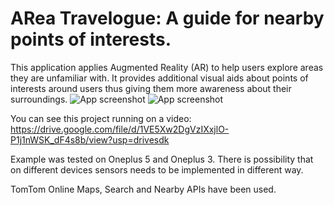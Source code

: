 # ARea Travelogue: A guide for nearby points of interests.

This application applies Augmented Reality (AR) to help users explore areas they are unfamiliar with. It provides additional visual aids about points of interests around users thus giving them more awareness about their surroundings.
![App screenshot](https://imgur.com/a/91Wul2g)
![App screenshot](https://imgur.com/a/8UBTC5g)

You can see this project running on a video: https://drive.google.com/file/d/1VE5Xw2DgVzIXxjlO-P1j1nWSK_dF4s8b/view?usp=drivesdk

Example was tested on Oneplus 5 and Oneplus 3. There is possibility that on different devices sensors needs to be implemented in different way.

TomTom Online Maps, Search and Nearby APIs have been used.
